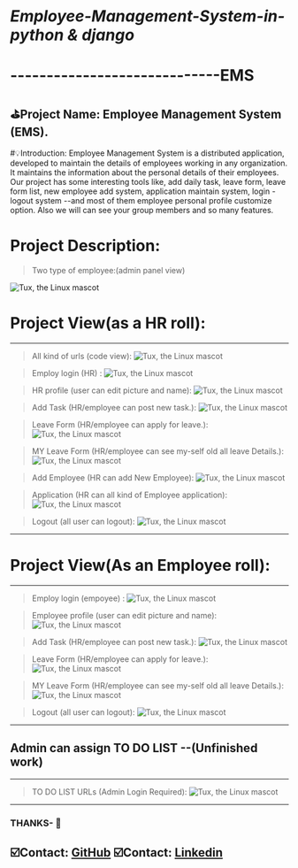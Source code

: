 # ***Employee-Management-System-in-python & django***
# -----------------------------EMS
## ⛳Project Name: Employee Management System (EMS).
#💡Introduction: Employee Management System is a distributed application, developed to maintain the details of employees working in any organization. It maintains the information about the personal details of their employees. Our project has some interesting tools like, add daily task,
leave form, leave form list, new employee add system, application maintain
system, login -logout system --and most of them employee personal profile customize option. Also
we will can see your group members and so many features.



# Project Description: 
> Two type of employee:(admin panel view)

![Tux, the Linux mascot](ss/Screenshot_15.png)

# Project View(as a HR roll):
----
> All kind of urls (code view):
    ![Tux, the Linux mascot](ss/Screenshot_1.png)

> Employ login (HR) :
    ![Tux, the Linux mascot](ss/Screenshot_2.png)

> HR profile (user can edit picture and name):
    ![Tux, the Linux mascot](ss/Screenshot_3.png)

> Add Task (HR/employee can post new task.):
    ![Tux, the Linux mascot](ss/Screenshot_4.png)

> Leave Form (HR/employee can apply for leave.):
    ![Tux, the Linux mascot](ss/Screenshot_5.png)

> MY Leave Form (HR/employee can see my-self old all leave Details.):
    ![Tux, the Linux mascot](ss/Screenshot_6.png)

> Add Employee (HR can add New Employee):
    ![Tux, the Linux mascot](ss/Screenshot_7.png)

> Application (HR can all kind of Employee application):
    ![Tux, the Linux mascot](ss/Screenshot_8.png)

> Logout (all user can logout):
    ![Tux, the Linux mascot](ss/Screenshot_9.png)



----- 

# Project View(As an Employee roll):
-----
> Employ login (empoyee) :
    ![Tux, the Linux mascot](ss/Screenshot_10.png)

> Employee profile (user can edit picture and name):
    ![Tux, the Linux mascot](ss/Screenshot_11.png)

> Add Task (HR/employee can post new task.):
    ![Tux, the Linux mascot](ss/Screenshot_12.png)

> Leave Form (HR/employee can apply for leave.):
    ![Tux, the Linux mascot](ss/Screenshot_13.png)

> MY Leave Form (HR/employee can see my-self old all leave Details.):
    ![Tux, the Linux mascot](ss/Screenshot_14.png)



> Logout (all user can logout):
    ![Tux, the Linux mascot](ss/Screenshot_9.png)
-----

## Admin can assign TO DO LIST --(Unfinished work)
---
> TO DO LIST URLs (Admin Login Required):
    ![Tux, the Linux mascot](ss/Screenshot_16.png)
---

### THANKS- 🐧 
## ☑️Contact: [GitHub](https://github.com/Raju-Mia/EMS_WITH_PYTHON_DJANGO) ☑️Contact: [Linkedin](https://www.linkedin.com/in/rajumia/)